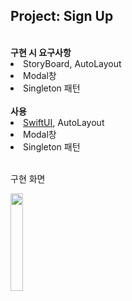 <h2>Project: Sign Up</h2>
<br>
<strong>구현 시 요구사항</strong>
<li>StoryBoard, AutoLayout
<li>Modal창
<li>Singleton 패턴
<br><br>
<strong>사용</strong>
<li><u>SwiftUI</u>, AutoLayout
<li>Modal창
<li>Singleton 패턴
<br><br>
<p>구현 화면</p>
<img src="https://user-images.githubusercontent.com/56987664/120964593-82506880-c79e-11eb-82ba-d593b9c1e690.gif" width="20%">
